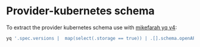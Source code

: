 # Provider-kubernetes schema

To extract the provider kubernetes schema use with [mikefarah yq v4](https://github.com/mikefarah/yq):

```bash
yq '.spec.versions |  map(select(.storage == true)) | .[].schema.openAPIV3Schema | .title="Object"' provider-kubernetes/package/crds/kubernetes.crossplane.io_objects.yaml -o json > kubernetes_object.jsonschema
```
